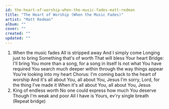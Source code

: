 ```yaml
---
id: the-heart-of-worship-when-the-music-fades-matt-redman
title: "The Heart of Worship (When the Music Fades)"
artist: "Matt Redman"
album: ""
cover: ""
created: ""
updated: ""
---
```


1. When the music fades
All is stripped away
And I simply come
Longing just to bring
Something that's of worth
That will bless Your heart
Bridge:
I'll bring You more than a song, for a song in itself
Is not what You have required
You search much deeper within through the way things appear
You're looking into my heart
Chorus:
I'm coming back to the heart of worship
And it's all about You, all about You, Jesus
I'm sorry, Lord, for the thing I've made it
When it's all about You, all about You, Jesus
2. King of endless worth
No one could express how much You deserve
Though I'm weak and poor
All I have is Yours, ev'ry single breath
(Repeat bridge)